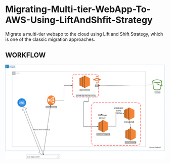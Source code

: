 # Migrating-Multi-tier-WebApp-To-AWS-Using-LiftAndShfit-Strategy

Migrate a multi-tier webapp to the cloud using Lift and Shift Strategy, which is one of the classic migration approaches.

## WORKFLOW

![workflow](https://github.com/Ahmed-Hodhod/Migrating-Multi-tier-WebApp-To-AWS-Using-LiftAndShfit-Strategy/blob/main/workflow.png)


